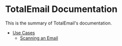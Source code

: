 # TotalEmail Documentation

This is the summary of TotalEmail's documentation.

* [Use Cases](use-cases/README.md)
    * [Scanning an Email](use-cases/scan-email.md)
